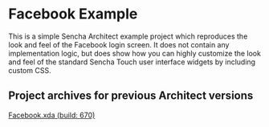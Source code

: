 # Facebook Example

This is a simple Sencha Architect example project which reproduces the look and feel of the Facebook login screen.
It does not contain any implementation logic, but does show how you can highly customize the look and feel of the
standard Sencha Touch user interface widgets by including custom CSS.


## Project archives for previous Architect versions

[Facebook.xda (build: 670)](http://cdn.sencha.com/architect/examples/facebook/Facebook-670.xda)
